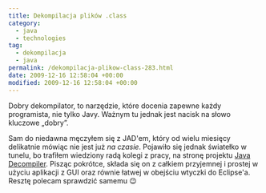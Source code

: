 ```yaml
---
title: Dekompilacja plików .class
category:
  - java
  - technologies
tag:
  - dekompilacja
  - java
permalink: /dekompilacja-plikow-class-283.html
date: 2009-12-16 12:58:04 +00:00
modified: 2009-12-16 12:58:04 +00:00
---
```



Dobry dekompilator, to narzędzie, które docenia zapewne każdy programista, nie tylko Javy. Ważnym tu jednak jest nacisk na słowo kluczowe „dobry”.

<!--more-->

Sam do niedawna męczyłem się z JAD'em, który od wielu miesięcy delikatnie mówiąc nie jest już *na czasie*. Pojawiło się jednak światełko w tunelu, bo trafiłem wiedziony radą kolegi z pracy, na stronę projektu [Java Decompiler](http://java.decompiler.free.fr/). Pisząc pokrótce, składa się on z całkiem przyjemnej i prostej w użyciu aplikacji z GUI oraz równie łatwej w obejściu wtyczki do Eclipse'a. Resztę polecam sprawdzić samemu &#x1f609;
